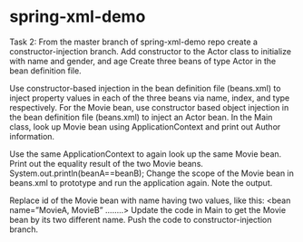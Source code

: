 # spring-xml-demo

Task 2: From the master branch of spring-xml-demo repo create a constructor-injection branch. Add constructor to the Actor class to initialize with name and gender, and age Create three beans of type Actor in the bean definition file.

Use constructor-based injection in the bean definition file (beans.xml) to inject property values in each of the three beans via name, index, and type respectively. For the Movie bean, use constructor based object injection in the bean definition file (beans.xml) to inject an Actor bean. In the Main class, look up Movie bean using ApplicationContext and print out Author information.

Use the same ApplicationContext to again look up the same Movie bean. Print out the equality result of the two Movie beans. System.out.println(beanA==beanB); Change the scope of the Movie bean in beans.xml to prototype and run the application again. Note the output.

Replace id of the Movie bean with name having two values, like this: <bean name=”MovieA, MovieB” ........> Update the code in Main to get the Movie bean by its two different name. Push the code to constructor-injection branch.
